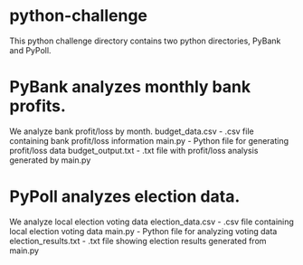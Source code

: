 # python-challenge

This python challenge directory contains two python directories, PyBank and PyPoll.

# PyBank analyzes monthly bank profits.
We analyze bank profit/loss by month.
budget_data.csv - .csv file containing bank profit/loss information
main.py - Python file for generating profit/loss data
budget_output.txt - .txt file with profit/loss analysis generated by main.py

# PyPoll analyzes election data.
We analyze local election voting data
election_data.csv - .csv file containing local election voting data
main.py - Python file for analyzing voting data
election_results.txt - .txt file showing election results generated from main.py